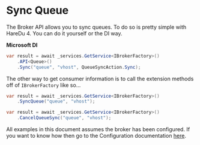 # Sync Queue

The Broker API allows you to sync queues. To do so is pretty simple with HareDu 4. You can do it yourself or the DI way.

**Microsoft DI**

```c#
var result = await _services.GetService<IBrokerFactory>()
    .API<Queue>()
    .Sync("queue", "vhost", QueueSyncAction.Sync);
```

The other way to get consumer information is to call the extension methods off of ```IBrokerFactory``` like so...

```c#
var result = await _services.GetService<IBrokerFactory>()
    .SyncQueue("queue", "vhost");
```

```c#
var result = await _services.GetService<IBrokerFactory>()
    .CancelQueueSync("queue", "vhost");
```

All examples in this document assumes the broker has been configured. If you want to know how then go to the Configuration documentation [here](https://github.com/ahives/HareDu3/blob/master/docs/configuration.md).

